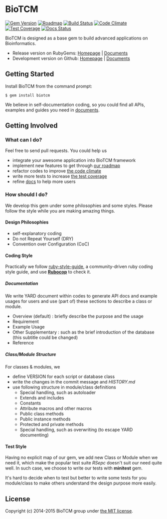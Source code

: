 # BioTCM

[![Gem Version](https://badge.fury.io/rb/biotcm.svg)](http://badge.fury.io/rb/biotcm)
[![Roadmap](https://img.shields.io/badge/roadmap-0.2.0-blue.svg?style=flat)](http://libreboard.com/boards/k7ojKM7FNXM9MBk3M/biotcm-roadmap)
[![Build Status](https://travis-ci.org/biotcm/biotcm.svg?branch=master)](https://travis-ci.org/biotcm/biotcm)
[![Code Climate](https://codeclimate.com/github/biotcm/biotcm/badges/gpa.svg)](https://codeclimate.com/github/biotcm/biotcm)
[![Test Coverage](https://codeclimate.com/github/biotcm/biotcm/badges/coverage.svg)](https://codeclimate.com/github/biotcm/biotcm)
[![Docs Status](http://inch-ci.org/github/biotcm/biotcm.svg?branch=master)](http://inch-ci.org/github/biotcm/biotcm)

BioTCM is designed as a base gem to build advanced applications on Bioinformatics.

* Release version on RubyGems:
	[Homepage](http://rubygems.org/gems/biotcm) | [Documents](http://rubydoc.info/gems/biotcm/frames)
* Development version on Github:
	[Homepage](http://biotcm.github.io/biotcm) | [Documents](http://biotcm.github.io/biotcm/doc/frames.html)


## Getting Started

Install BioTCM from the command prompt:

	$ gem install biotcm

We believe in self-documentation coding, so you could find all APIs, examples and guides you need in [documents](http://biotcm.github.io/biotcm/doc/frames.html).


## Getting Involved

### What can I do?

Feel free to send pull requests. You could help us

- integrate your awesome application into BioTCM framework
- implement new features to get through [our roadmap](http://libreboard.com/boards/k7ojKM7FNXM9MBk3M/biotcm-roadmap)
- refactor codes to improve [the code climate](https://codeclimate.com/github/biotcm/biotcm)
- write more tests to increase [the test coverage](https://codeclimate.com/github/biotcm/biotcm)
- refine [docs](http://inch-ci.org/github/biotcm/biotcm) to help more users

### How should I do?

We develop this gem under some philosophies and some styles. Please follow the style while you are making amazing things.

#### Design Philosophies

* self-explanatory coding
* Do not Repeat Yourself (DRY)
* Convention over Configuration (CoC)

#### Coding Style

Practically we follow [ruby-style-guide](https://github.com/bbatsov/ruby-style-guide), a community-driven ruby coding style guide, and use [**Rubocop**](https://github.com/bbatsov/rubocop) to check it.

##### Documentation

We write YARD document within codes to generate API docs and example usages for users and use (part of) these sections to describe a class or module.

* Overview (default) : briefly describe the purpose and the usage
* Requirement
* Example Usage
* Other Supplementary : such as the brief introduction of the
  database (this subtitle could be changed)
* Reference

##### Class/Module Structure

For classes & modules, we

* define VERSION for each script or database class
* write the changes in the commit message and _HISTORY.md_
* use following structure in module/class definitions
	* Special handling, such as autoloader
	* Extends and includes
	* Constants
	* Attribute macros and other macros
	* Public class methods
	* Public instance methods
	* Protected and private methods
	* Special handling, such as overwriting (to escape YARD documenting)

#### Test Style

Having no explicit map of our gem, we add new Class or Module when we need it, which make the popular test suite _RSepc_ doesn't suit our need quite well. In such case, we choose to write our tests with __minitest__ gem.

It's hard to decide when to test but better to write some tests for you module/class to make others understand the design purpose more easily.


## License

Copyright (c) 2014-2015 BioTCM group under [the MIT license](https://github.com/biotcm/biotcm/blob/master/LICENSE).
